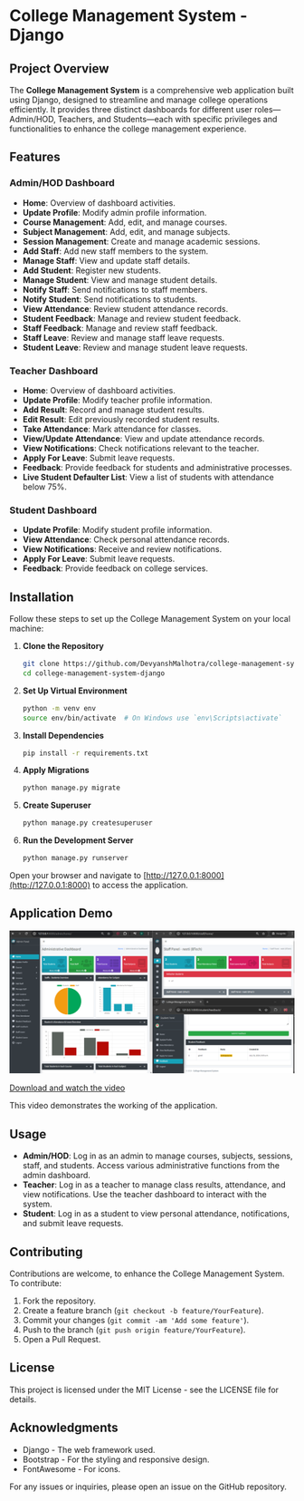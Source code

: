 # College Management System - Django

## Project Overview

The **College Management System** is a comprehensive web application built using Django, designed to streamline and manage college operations efficiently. It provides three distinct dashboards for different user roles—Admin/HOD, Teachers, and Students—each with specific privileges and functionalities to enhance the college management experience.

## Features

### Admin/HOD Dashboard
- **Home**: Overview of dashboard activities.
- **Update Profile**: Modify admin profile information.
- **Course Management**: Add, edit, and manage courses.
- **Subject Management**: Add, edit, and manage subjects.
- **Session Management**: Create and manage academic sessions.
- **Add Staff**: Add new staff members to the system.
- **Manage Staff**: View and update staff details.
- **Add Student**: Register new students.
- **Manage Student**: View and manage student details.
- **Notify Staff**: Send notifications to staff members.
- **Notify Student**: Send notifications to students.
- **View Attendance**: Review student attendance records.
- **Student Feedback**: Manage and review student feedback.
- **Staff Feedback**: Manage and review staff feedback.
- **Staff Leave**: Review and manage staff leave requests.
- **Student Leave**: Review and manage student leave requests.

### Teacher Dashboard
- **Home**: Overview of dashboard activities.
- **Update Profile**: Modify teacher profile information.
- **Add Result**: Record and manage student results.
- **Edit Result**: Edit previously recorded student results.
- **Take Attendance**: Mark attendance for classes.
- **View/Update Attendance**: View and update attendance records.
- **View Notifications**: Check notifications relevant to the teacher.
- **Apply For Leave**: Submit leave requests.
- **Feedback**: Provide feedback for students and administrative processes.
- **Live Student Defaulter List**: View a list of students with attendance below 75%.

### Student Dashboard
- **Update Profile**: Modify student profile information.
- **View Attendance**: Check personal attendance records.
- **View Notifications**: Receive and review notifications.
- **Apply For Leave**: Submit leave requests.
- **Feedback**: Provide feedback on college services.

## Installation

Follow these steps to set up the College Management System on your local machine:

1. **Clone the Repository**

    ```bash
    git clone https://github.com/DevyanshMalhotra/college-management-system-django.git
    cd college-management-system-django
    ```

2. **Set Up Virtual Environment**

    ```bash
    python -m venv env
    source env/bin/activate  # On Windows use `env\Scripts\activate`
    ```

3. **Install Dependencies**

    ```bash
    pip install -r requirements.txt
    ```

4. **Apply Migrations**

    ```bash
    python manage.py migrate
    ```

5. **Create Superuser**

    ```bash
    python manage.py createsuperuser
    ```

6. **Run the Development Server**

    ```bash
    python manage.py runserver
    ```

Open your browser and navigate to [http://127.0.0.1:8000](http://127.0.0.1:8000) to access the application.

## Application Demo

![Thumbnail for the video](/working/thumbnail.png)

[Download and watch the video](working/working.mp4)

This video demonstrates the working of the application.

## Usage

- **Admin/HOD**: Log in as an admin to manage courses, subjects, sessions, staff, and students. Access various administrative functions from the admin dashboard.
- **Teacher**: Log in as a teacher to manage class results, attendance, and view notifications. Use the teacher dashboard to interact with the system.
- **Student**: Log in as a student to view personal attendance, notifications, and submit leave requests.

## Contributing

Contributions are welcome, to enhance the College Management System. To contribute:

1. Fork the repository.
2. Create a feature branch (`git checkout -b feature/YourFeature`).
3. Commit your changes (`git commit -am 'Add some feature'`).
4. Push to the branch (`git push origin feature/YourFeature`).
5. Open a Pull Request.

## License

This project is licensed under the MIT License - see the LICENSE file for details.

## Acknowledgments

- Django - The web framework used.
- Bootstrap - For the styling and responsive design.
- FontAwesome - For icons.

For any issues or inquiries, please open an issue on the GitHub repository.
